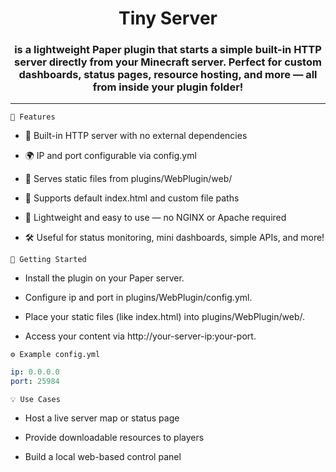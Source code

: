 <center><h1>Tiny Server</h1></center>
<center><h3>is a lightweight Paper plugin that starts a simple built-in HTTP server directly from your Minecraft server. Perfect for custom dashboards, status pages, resource hosting, and more — all from inside your plugin folder!</h3></center>
<hr>

`🔧 Features`


- 📡 Built-in HTTP server with no external dependencies

- 🌍 IP and port configurable via config.yml

- 📁 Serves static files from plugins/WebPlugin/web/

- 📄 Supports default index.html and custom file paths

- 🧠 Lightweight and easy to use — no NGINX or Apache required

- 🛠 Useful for status monitoring, mini dashboards, simple APIs, and more!

`🚀 Getting Started`

- Install the plugin on your Paper server.

- Configure ip and port in plugins/WebPlugin/config.yml.

- Place your static files (like index.html) into plugins/WebPlugin/web/.

- Access your content via http://your-server-ip:your-port.

`⚙️ Example config.yml`
```yml
ip: 0.0.0.0
port: 25984
```

`💡 Use Cases`


- Host a live server map or status page

- Provide downloadable resources to players

- Build a local web-based control panel
